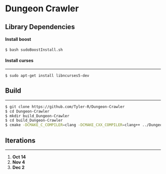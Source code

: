 # Dungeon Crawler

## Library Dependencies

#### Install boost

```shell
$ bash sudoBoostInstall.sh
```

#### Install curses
---

```shell
$ sudo apt-get install libncurses5-dev
```

## Build
---
```bash
$ git clone https://github.com/Tyler-R/Dungeon-Crawler
$ cd Dungeon-Crawler
$ mkdir build_Dungeon-Crawler
$ cd build_Dungeon-Crawler
$ cmake -DCMAKE_C_COMPILER=clang -DCMAKE_CXX_COMPILER=clang++ ../Dungeon-Crawler
```


## Iterations
---
1. **Oct 14**
2. **Nov 4**
3. **Dec 2**